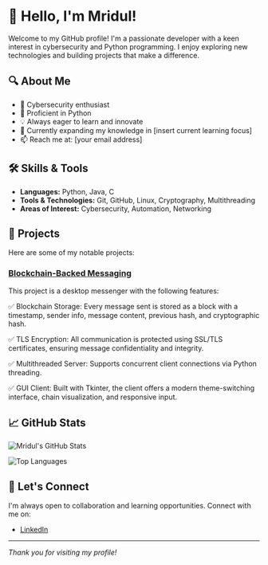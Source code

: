 # 👋 Hello, I'm Mridul!

Welcome to my GitHub profile! I'm a passionate developer with a keen interest in cybersecurity and Python programming. I enjoy exploring new technologies and building projects that make a difference.

## 🔍 About Me

- 🔐 Cybersecurity enthusiast
- 🐍 Proficient in Python
- 💡 Always eager to learn and innovate
- 🌱 Currently expanding my knowledge in [insert current learning focus]
- 📫 Reach me at: [your email address]

## 🛠️ Skills & Tools

- **Languages:** Python, Java, C
- **Tools & Technologies:** Git, GitHub, Linux, Cryptography, Multithreading
- **Areas of Interest:** Cybersecurity, Automation, Networking

## 📂 Projects

Here are some of my notable projects:

### [Blockchain-Backed Messaging](https://github.com/Mridul01154/Cyber/tree/main/Blockchain-Backed%20Messaging)

This project is a desktop messenger with the following features:

✅ Blockchain Storage: Every message sent is stored as a block with a timestamp, sender info, message content, previous hash, and cryptographic hash.

✅ TLS Encryption: All communication is protected using SSL/TLS certificates, ensuring message confidentiality and integrity.

✅ Multithreaded Server: Supports concurrent client connections via Python threading.

✅ GUI Client: Built with Tkinter, the client offers a modern theme-switching interface, chain visualization, and responsive input.

## 📈 GitHub Stats

![Mridul's GitHub Stats](https://github-readme-stats.vercel.app/api?username=Mridul01154&show_icons=true&theme=radical)

![Top Languages](https://github-readme-stats.vercel.app/api/top-langs/?username=Mridul01154&layout=compact&theme=radical)

## 🤝 Let's Connect

I'm always open to collaboration and learning opportunities. Connect with me on:

- [LinkedIn](https://www.linkedin.com/in/mridul-gharami-098b46337/)

---

*Thank you for visiting my profile!*

